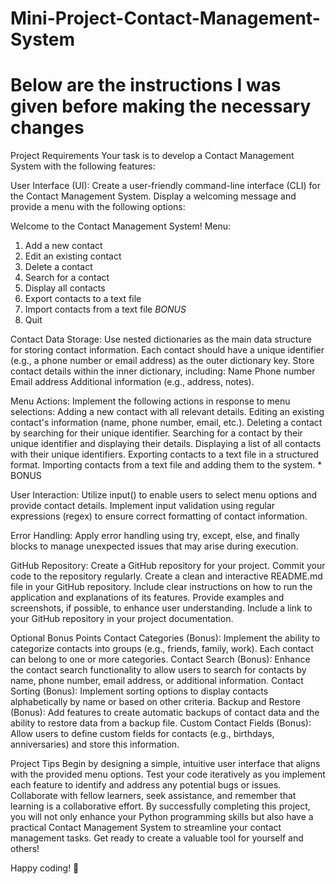 # Mini-Project-Contact-Management-System
# Below are the instructions I was given before making the necessary changes
Project Requirements
Your task is to develop a Contact Management System with the following features:

User Interface (UI):
Create a user-friendly command-line interface (CLI) for the Contact Management System.
Display a welcoming message and provide a menu with the following options:

Welcome to the Contact Management System! 
Menu:
1. Add a new contact
2. Edit an existing contact
3. Delete a contact
4. Search for a contact
5. Display all contacts
6. Export contacts to a text file
7. Import contacts from a text file *BONUS*
8. Quit


Contact Data Storage:
Use nested dictionaries as the main data structure for storing contact information.
Each contact should have a unique identifier (e.g., a phone number or email address) as the outer dictionary key.
Store contact details within the inner dictionary, including:
Name
Phone number
Email address
Additional information (e.g., address, notes).


Menu Actions:
Implement the following actions in response to menu selections:
Adding a new contact with all relevant details.
Editing an existing contact's information (name, phone number, email, etc.).
Deleting a contact by searching for their unique identifier.
Searching for a contact by their unique identifier and displaying their details.
Displaying a list of all contacts with their unique identifiers.
Exporting contacts to a text file in a structured format.
Importing contacts from a text file and adding them to the system. * BONUS


User Interaction:
Utilize input() to enable users to select menu options and provide contact details.
Implement input validation using regular expressions (regex) to ensure correct formatting of contact information.

Error Handling:
Apply error handling using try, except, else, and finally blocks to manage unexpected issues that may arise during execution.

GitHub Repository:
Create a GitHub repository for your project.
Commit your code to the repository regularly.
Create a clean and interactive README.md file in your GitHub repository.
Include clear instructions on how to run the application and explanations of its features.
Provide examples and screenshots, if possible, to enhance user understanding.
Include a link to your GitHub repository in your project documentation.

Optional Bonus Points
Contact Categories (Bonus): Implement the ability to categorize contacts into groups (e.g., friends, family, work). Each contact can belong to one or more categories.
Contact Search (Bonus): Enhance the contact search functionality to allow users to search for contacts by name, phone number, email address, or additional information.
Contact Sorting (Bonus): Implement sorting options to display contacts alphabetically by name or based on other criteria.
Backup and Restore (Bonus): Add features to create automatic backups of contact data and the ability to restore data from a backup file.
Custom Contact Fields (Bonus): Allow users to define custom fields for contacts (e.g., birthdays, anniversaries) and store this information.




Project Tips
Begin by designing a simple, intuitive user interface that aligns with the provided menu options.
Test your code iteratively as you implement each feature to identify and address any potential bugs or issues.
Collaborate with fellow learners, seek assistance, and remember that learning is a collaborative effort.
By successfully completing this project, you will not only enhance your Python programming skills but also have a practical Contact Management System to streamline your contact management tasks. Get ready to create a valuable tool for yourself and others!

Happy coding! 📇